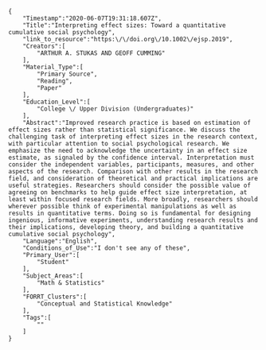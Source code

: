 
    {
        "Timestamp":"2020-06-07T19:31:18.607Z",
        "Title":"Interpreting effect sizes: Toward a quantitative cumulative social psychology",
        "link_to_resource":"https:\/\/doi.org\/10.1002\/ejsp.2019",
        "Creators":[
            "ARTHUR A. STUKAS AND GEOFF CUMMING"
        ],
        "Material_Type":[
            "Primary Source",
            "Reading",
            "Paper"
        ],
        "Education_Level":[
            "College \/ Upper Division (Undergraduates)"
        ],
        "Abstract":"Improved research practice is based on estimation of effect sizes rather than statistical significance. We discuss the challenging task of interpreting effect sizes in the research context, with particular attention to social psychological research. We emphasize the need to acknowledge the uncertainty in an effect size estimate, as signaled by the confidence interval. Interpretation must consider the independent variables, participants, measures, and other aspects of the research. Comparison with other results in the research field, and consideration of theoretical and practical implications are useful strategies. Researchers should consider the possible value of agreeing on benchmarks to help guide effect size interpretation, at least within focused research fields. More broadly, researchers should wherever possible think of experimental manipulations as well as results in quantitative terms. Doing so is fundamental for designing ingenious, informative experiments, understanding research results and their implications, developing theory, and building a quantitative cumulative social psychology",
        "Language":"English",
        "Conditions_of_Use":"I don't see any of these",
        "Primary_User":[
            "Student"
        ],
        "Subject_Areas":[
            "Math & Statistics"
        ],
        "FORRT_Clusters":[
            "Conceptual and Statistical Knowledge"
        ],
        "Tags":[
            ""
        ]
    }
